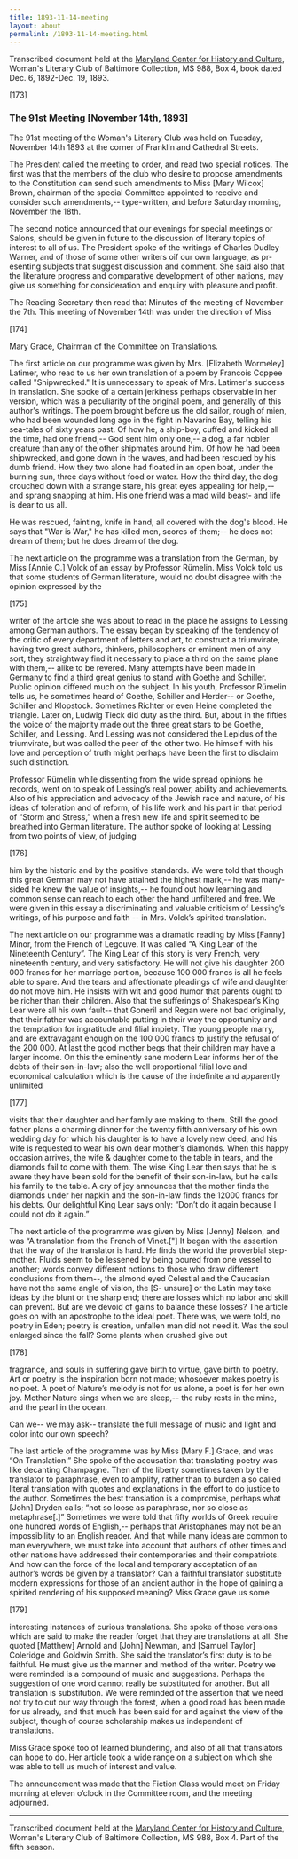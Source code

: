 ```yaml
---
title: 1893-11-14-meeting
layout: about
permalink: /1893-11-14-meeting.html
---
```

Transcribed document held at the [Maryland Center for History and Culture](http://mdhs.org/), Woman's Literary Club of Baltimore Collection, MS 988, Box 4, book dated Dec. 6, 1892-Dec. 19, 1893.

[173]

### The 91st Meeting [November 14th, 1893]

The 91st meeting of the Woman's Literary Club was held on Tuesday, November 14th 1893 at the corner of Franklin and Cathedral Streets.

The President called the meeting to order, and read two special notices. The first was that the members of the club who desire to propose amendments to the Constitution can send such amendments to Miss [Mary Wilcox] Brown, chairman of the special Committee appointed to receive and consider such amendments,-- type-written, and before Saturday morning, November the 18th.

The second notice announced that our evenings for special meetings or Salons, should be given in future to the discussion of literary topics of interest to all of us. The President spoke of the writings of Charles Dudley Warner, and of those of some other writers oif our own language, as pr­­esenting subjects that suggest discussion and comment. She said also that the literature progress and comparative development of other nations, may give us something for consideration and enquiry with pleasure and profit.

The Reading Secretary then read that Minutes of the meeting of November the 7th. This meeting of November 14th was under the direction of Miss

[174]

Mary Grace, Chairman of the Committee on Translations.

The first article on our programme was given by Mrs. [Elizabeth Wormeley] Latimer, who read to us her own translation of a poem by Francois Coppee called "Shipwrecked." It is unnecessary to speak of Mrs. Latimer's success in translation. She spoke of a certain jerkiness perhaps observable in her version, which was a peculiarity of the original poem, and generally of this author's writings. The poem brought before us the old sailor, rough of mien, who had been wounded long ago in the fight in Navarino Bay, telling his sea-tales of sixty years past. Of how he, a ship-boy, cuffed and kicked all the time, had one friend,-- God sent him only one,-- a dog, a far nobler creature than any of the other shipmates around him. Of how he had been shipwrecked, and gone down in the waves, and had been rescued by his dumb friend. How they two alone had floated in an open boat, under the burning sun, three days without food or water. How the third day, the dog crouched down with a strange stare, his great eyes appealing for help,-- and sprang snapping at him. His one friend was a mad wild beast- and life is dear to us all.

He was rescued, fainting, knife in hand, all covered with the dog's blood. He says that "War is War," he has killed men, scores of them;-- he does not dream of them; but he does dream of the dog.

The next article on the programme was a translation from the German, by Miss [Annie C.] Volck of an essay by Professor Rümelin. Miss Volck told us that some students of German literature, would no doubt disagree with the opinion expressed by the

[175]

writer of the article she was about to read in the place he assigns to Lessing among German authors. The essay began by speaking of the tendency of the critic of every department of letters and art, to construct a triumvirate, having two great authors, thinkers, philosophers or eminent men of any sort, they straightway find it necessary to place a third on the same plane with them,-- alike to be revered. Many attempts have been made in Germany to find a third great genius to stand with Goethe and Schiller. Public opinion differed much on the subject. In his youth, Professor Rümelin tells us, he sometimes heard of Goethe, Schiller and Herder-- or Goethe, Schiller and Klopstock. Sometimes Richter or even Heine completed the triangle. Later on, Ludwig Tieck did duty as the third. But, about in the fifties the voice of the majority made out the three great stars to be Goethe, Schiller, and Lessing. And Lessing was not considered the Lepidus of the triumvirate, but was called the peer of the other two. He himself with his love and perception of truth might perhaps have been the first to disclaim such distinction.

Professor Rümelin while dissenting from the wide spread opinions he records, went on to speak of Lessing’s real power, ability and achievements. Also of his appreciation and advocacy of the Jewish race and nature, of his ideas of toleration and of reform, of his life work and his part in that period of “Storm and Stress,” when a fresh new life and spirit seemed to be breathed into German literature. The author spoke of looking at Lessing from two points of view, of judging

[176]

him by the historic and by the positive standards. We were told that though this great German may not have attained the highest mark,-- he was many-sided he knew the value of insights,-- he found out how learning and common sense can reach to each other the hand unfiltered and free. We were given in this essay a discriminating and valuable criticism of Lessing’s writings, of his purpose and faith -- in Mrs. Volck’s spirited translation.

The next article on our programme was a dramatic reading by Miss [Fanny] Minor, from the French of Legouve. It was called “A King Lear of the Nineteenth Century”. The King Lear of this story is very French, very nineteenth century, and very satisfactory. He will not give his daughter 200 000 francs for her marriage portion, because 100 000 francs is all he feels able to spare. And the tears and affectionate pleadings of wife and daughter do not move him. He insists with wit and good humor that parents ought to be richer than their children. Also that the sufferings of Shakespear’s King Lear were all his own fault-- that Goneril and Regan were not bad originally, that their father was accountable putting in their way the opportunity and the temptation for ingratitude and filial impiety. The young people marry, and are extravagant enough on the 100 000 francs to justify the refusal of the 200 000. At last the good mother begs that their children may have a larger income. On this the eminently sane modern Lear informs her of the debts of their son-in-law; also the well proportional filial love and economical calculation which is the cause of the indefinite and apparently unlimited

[177]

visits that their daughter and her family are making to them. Still the good father plans a charming dinner for the twenty fifth anniversary of his own wedding day for which his daughter is to have a lovely new deed, and his wife is requested to wear his own dear mother’s diamonds. When this happy occasion arrives, the wife & daughter come to the table in tears, and the diamonds fail to come with them. The wise King Lear then says that he is aware they have been sold for the benefit of their son-in-law, but he calls his family to the table. A cry of joy announces that the mother finds the diamonds under her napkin and the son-in-law finds the 12000 francs for his debts. Our delightful King Lear says only: “Don’t do it again because I could not do it again.”

The next article of the programme was given by Miss [Jenny] Nelson, and was “A translation from the French of Vinet.["] It began with the assertion that the way of the translator is hard. He finds the world the proverbial step-mother. Fluids seem to be lessened by being poured from one vessel to another; words convey different notions to those who draw different conclusions from them--, the almond eyed Celestial and the Caucasian have not the same angle of vision, the [S- unsure] or the Latin may take ideas by the blunt or the sharp end; there are losses which no labor and skill can prevent. But are we devoid of gains to balance these losses? The article goes on with an apostrophe to the ideal poet. There was, we were told, no poetry in Eden; poetry is creation, unfallen man did not need it. Was the soul enlarged since the fall? Some plants when crushed give out

[178]

fragrance, and souls in suffering gave birth to virtue, gave birth to poetry. Art or poetry is the inspiration born not made; whosoever makes poetry is no poet. A poet of Nature’s melody is not for us alone, a poet is for her own joy. Mother Nature sings when we are sleep,-- the ruby rests in the mine, and the pearl in the ocean.

Can we-- we may ask-- translate the full message of music and light and color into our own speech?

The last article of the programme was by Miss [Mary F.] Grace, and was “On Translation.” She spoke of the accusation that translating poetry was like decanting Champagne. Then of the liberty sometimes taken by the translator to paraphrase, even to amplify, rather than to burden a so called literal translation with quotes and explanations in the effort to do justice to the author. Sometimes the best translation is a compromise, perhaps what [John] Dryden calls; “not so loose as paraphrase, nor so close as metaphrase[.]” Sometimes we were told that fifty worlds of Greek require one hundred words of English,-- perhaps that Aristophanes may not be an impossibility to an English reader. And that while many ideas are common to man everywhere, we must take into account that authors of other times and other nations have addressed their contemporaries and their compatriots. And how can the force of the local and temporary acceptation of an author’s words be given by a translator? Can a faithful translator substitute modern expressions for those of an ancient author in the hope of gaining a spirited rendering of his supposed meaning? Miss Grace gave us some

[179]

interesting instances of curious translations. She spoke of those versions which are said to make the reader forget that they are translations at all. She quoted [Matthew] Arnold and [John] Newman, and [Samuel Taylor] Coleridge and Goldwin Smith. She said the translator’s first duty is to be faithful. He must give us the manner and method of the writer. Poetry we were reminded is a compound of music and suggestions. Perhaps the suggestion of one word cannot really be substituted for another. But all translation is substitution. We were reminded of the assertion that we need not try to cut our way through the forest, when a good road has been made for us already, and that much has been said for and against the view of the subject, though of course scholarship makes us independent of translations.

Miss Grace spoke too of learned blundering, and also of all that translators can hope to do. Her article took a wide range on a subject on which she was able to tell us much of interest and value.

The announcement was made that the Fiction Class would meet on Friday morning at eleven o’clock in the Committee room, and the meeting adjourned.
<hr>

Transcribed document held at the [Maryland Center for History and Culture](http://mdhs.org/), Woman's Literary Club of Baltimore Collection, MS 988, Box 4. Part of the fifth season.